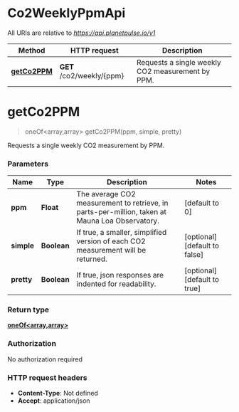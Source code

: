 # Co2WeeklyPpmApi

All URIs are relative to *https://api.planetpulse.io/v1*

Method | HTTP request | Description
------------- | ------------- | -------------
[**getCo2PPM**](Co2WeeklyPpmApi.md#getCo2PPM) | **GET** /co2/weekly/{ppm} | Requests a single weekly CO2 measurement by PPM.


<a name="getCo2PPM"></a>
# **getCo2PPM**
> oneOf&lt;array,array&gt; getCo2PPM(ppm, simple, pretty)

Requests a single weekly CO2 measurement by PPM.

### Parameters

Name | Type | Description  | Notes
------------- | ------------- | ------------- | -------------
 **ppm** | **Float**| The average CO2 measurement to retrieve, in parts-per-million, taken at Mauna Loa Observatory. | [default to 0]
 **simple** | **Boolean**| If true, a smaller, simplified version of each CO2 measurement will be returned. | [optional] [default to false]
 **pretty** | **Boolean**| If true, json responses are indented for readability. | [optional] [default to true]

### Return type

[**oneOf&lt;array,array&gt;**](../Models/oneOf&lt;array,array&gt;.md)

### Authorization

No authorization required

### HTTP request headers

- **Content-Type**: Not defined
- **Accept**: application/json


